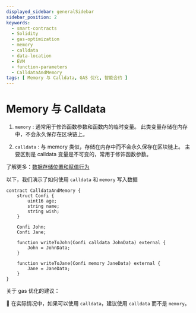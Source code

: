 ```yaml
---
displayed_sidebar: generalSidebar
sidebar_position: 2
keywords:
  - smart-contracts
  - Solidity
  - gas-optimization
  - memory
  - calldata
  - data-location
  - EVM
  - function-parameters
  - CalldataAndMemory
tags: [ Memory 与 Calldata, GAS 优化, 智能合约 ]
---
```


# Memory 与 Calldata

1. `memory` : 通常用于修饰函数参数和函数内的临时变量。 此类变量存储在内存中，不会永久保存在区块链上。

2. `calldata` : 与 memory 类似，存储在内存中而不会永久保存在区块链上。 主要区别是 calldata 变量是不可变的，常用于修饰函数参数。

了解更多：[数据存储位置和赋值行为](https://docs.soliditylang.org/en/latest/types.html#data-location)

以下，我们演示了如何使用 `calldata` 和 `memory` 写入数据

```solidity
contract CalldataAndMemory {
    struct Confi {
        uint16 age;
        string name;
        string wish;
    }

    Confi John;
    Confi Jane;

    function writeToJohn(Confi calldata JohnData) external {
        John = JohnData;
    }

    function writeToJane(Confi memory JaneData) external {
        Jane = JaneData;
    }
}
```

关于 gas 优化的建议：

🌟 在实际情况中，如果可以使用 `calldata`，建议使用 `calldata` 而不是 `memory`。


